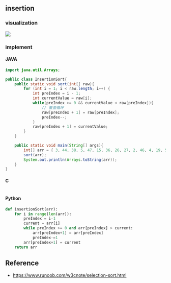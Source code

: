 ## insertion

### visualization
![](/.images/algo/sort/insertion-sort-01.gif)

### implement
<!-- tabs:start -->

#### **JAVA**
```java
import java.util.Arrays;

public class InsertionSort{
    public static void sort(int[] raw){
        for (int i = 1; i < raw.length; i++) {
            int preIndex = i - 1;
            int currentValue = raw[i];
            while(preIndex >= 0 && currentValue < raw[preIndex]){
                // 覆盖循环
                raw[preIndex + 1] = raw[preIndex];
                preIndex--;
            }
            raw[preIndex + 1] = currentValue;
        }
    }

    public static void main(String[] args){
        int[] arr = { 3, 44, 38, 5, 47, 15, 36, 26, 27, 2, 46, 4, 19, 50, 48 };
        sort(arr);
        System.out.println(Arrays.toString(arr));
    }
}
```

#### **C**
```c
```

#### **Python**
```python
def insertionSort(arr):
    for i in range(len(arr)):
        preIndex = i-1
        current = arr[i]
        while preIndex >= 0 and arr[preIndex] > current:
            arr[preIndex+1] = arr[preIndex]
            preIndex-=1
        arr[preIndex+1] = current
    return arr
```
<!-- tabs:end -->


## Reference
* https://www.runoob.com/w3cnote/selection-sort.html